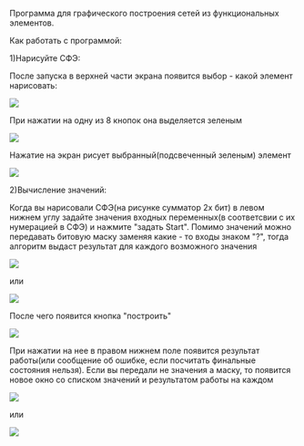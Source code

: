 Программа для графического построения сетей из функциональных элементов.

Как работать с программой:

1)Нарисуйте СФЭ:

После запуска в верхней части экрана появится выбор - какой элемент нарисовать:

![](picture/element_example.png)

При нажатии на одну из 8 кнопок она выделяется зеленым

![](picture/selection_example.png)

Нажатие на экран рисует выбранный(подсвеченный зеленым) элемент

![](picture/OR_example.png)

2)Вычисление значений:

Когда вы нарисовали СФЭ(на рисунке сумматор 2х бит) в левом нижнем углу задайте значения входных переменных(в соответсвии с их нумерацией в СФЭ) и нажмите "задать Start". Помимо значений можно передавать битовую маску заменяя какие - то входы знаком "?", тогда алгоритм выдаст результат для каждого возможного значения

![](picture/start_example.png)

или

![](picture/mask_start_example.png)

После чего появится кнопка "построить"

![](picture/build_example.png)

При нажатии на нее в правом нижнем поле появится результат работы(или сообщение об ошибке, если посчитать финальные состояния нельзя). Если вы передали не значения а маску, то появится новое окно со списком значений и результатом работы на каждом

![](picture/finish_example.png)

или

![](picture/mask_finish_example.png)